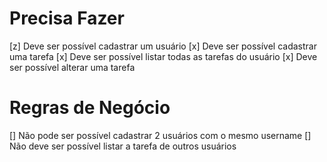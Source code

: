 # Precisa Fazer
 [z] Deve ser possível cadastrar um usuário
 [x] Deve ser possível cadastrar uma tarefa
 [x] Deve ser possível listar todas as tarefas do usuário
 [x] Deve ser possível alterar uma tarefa

# Regras de Negócio
 [] Não pode ser possível cadastrar 2 usuários com o mesmo username
 [] Não deve ser possível listar a tarefa de outros usuários